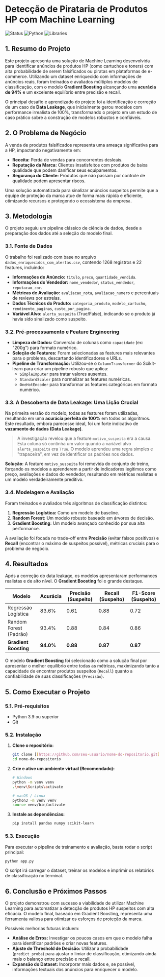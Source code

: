 # Detecção de Pirataria de Produtos HP com Machine Learning

![Status](https://img.shields.io/badge/status-concluído-green)
![Python](https://img.shields.io/badge/Python-3.9%2B-blue)
![Libraries](https://img.shields.io/badge/libraries-pandas%20%7C%20scikit--learn-orange)

## 1. Resumo do Projeto

Este projeto apresenta uma solução de Machine Learning desenvolvida para identificar anúncios de produtos HP (como cartuchos e toners) com alta probabilidade de serem falsificados ou piratas em plataformas de e-commerce. Utilizando um dataset enriquecido com informações de anúncios reais, foram treinados e avaliados múltiplos modelos de classificação, com o modelo **Gradient Boosting** alcançando uma **acurácia de 94%** e um excelente equilíbrio entre precisão e recall.

O principal desafio e aprendizado do projeto foi a identificação e correção de um caso de **Data Leakage**, que inicialmente gerou modelos com performance irrealista de 100%, transformando o projeto em um estudo de caso prático sobre a construção de modelos robustos e confiáveis.

## 2. O Problema de Negócio

A venda de produtos falsificados representa uma ameaça significativa para a HP, impactando negativamente em:
* **Receita:** Perda de vendas para concorrentes desleais.
* **Reputação da Marca:** Clientes insatisfeitos com produtos de baixa qualidade que podem danificar seus equipamentos.
* **Segurança do Cliente:** Produtos que não passam por controle de qualidade podem apresentar riscos.

Uma solução automatizada para sinalizar anúncios suspeitos permite que a equipe de proteção da marca atue de forma mais rápida e eficiente, otimizando recursos e protegendo o ecossistema da empresa.

## 3. Metodologia

O projeto seguiu um pipeline clássico de ciência de dados, desde a preparação dos dados até a seleção do modelo final.

### 3.1. Fonte de Dados

O trabalho foi realizado com base no arquivo `dados_enriquecidos_com_alertas.csv`, contendo 1268 registros e 22 features, incluindo:
* **Informações do Anúncio:** `titulo`, `preco`, `quantidade_vendida`.
* **Informações do Vendedor:** `nome_vendedor`, `status_vendedor`, `reputacao_cor`.
* **Métricas de Avaliação:** `avaliacao_nota`, `avaliacao_numero` e percentuais de reviews por estrelas.
* **Dados Técnicos do Produto:** `categoria_produto`, `modelo_cartucho`, `rendimento_paginas`, `custo_por_pagina`.
* **Variável Alvo:** `alerta_suspeita` (True/False), indicando se o produto já havia sido sinalizado como suspeito.

### 3.2. Pré-processamento e Feature Engineering

* **Limpeza de Dados:** Conversão de colunas como `capacidade` (ex: "200g") para formato numérico.
* **Seleção de Features:** Foram selecionadas as features mais relevantes para o problema, descartando identificadores e URLs.
* **Pipeline de Transformação:** Utilizou-se o `ColumnTransformer` do Scikit-learn para criar um pipeline robusto que aplica:
    * `SimpleImputer` para tratar valores ausentes.
    * `StandardScaler` para normalizar as features numéricas.
    * `OneHotEncoder` para transformar as features categóricas em formato numérico.

### 3.3. A Descoberta de Data Leakage: Uma Lição Crucial

Na primeira versão do modelo, todas as features foram utilizadas, resultando em uma **acurácia perfeita de 100%** em todos os algoritmos. Este resultado, embora parecesse ideal, foi um forte indicativo de **vazamento de dados (Data Leakage)**.

> A investigação revelou que a feature `motivo_suspeita` era a causa. Esta coluna só continha um valor quando a variável alvo `alerta_suspeita` era `True`. O modelo aprendeu uma regra simples e "trapaceira", em vez de identificar os padrões nos dados.

**Solução:** A feature `motivo_suspeita` foi removida do conjunto de treino, forçando os modelos a aprenderem a partir de indicadores legítimos como preço, avaliações e dados do vendedor, resultando em métricas realistas e um modelo verdadeiramente preditivo.

### 3.4. Modelagem e Avaliação

Foram treinados e avaliados três algoritmos de classificação distintos:
1.  **Regressão Logística:** Como um modelo de baseline.
2.  **Random Forest:** Um modelo robusto baseado em árvores de decisão.
3.  **Gradient Boosting:** Um modelo avançado conhecido por sua alta performance.

A avaliação foi focada no trade-off entre **Precisão** (evitar falsos positivos) e **Recall** (encontrar o máximo de suspeitos possível), métricas cruciais para o problema de negócio.

## 4. Resultados

Após a correção do data leakage, os modelos apresentaram performances realistas e de alto nível. O **Gradient Boosting** foi o grande destaque.

| Modelo                  | Acurácia | Precisão (Suspeito) | Recall (Suspeito) | F1-Score (Suspeito) |
| ----------------------- | -------- | ------------------- | ----------------- | ------------------- |
| Regressão Logística     | 83.6%    | 0.61                | 0.88              | 0.72                |
| Random Forest (Padrão)  | 93.4%    | 0.88                | 0.84              | 0.86                |
| **Gradient Boosting** | **94.0%**| **0.88** | **0.87** | **0.87** |

O modelo **Gradient Boosting** foi selecionado como a solução final por apresentar o melhor equilíbrio entre todas as métricas, maximizando tanto a capacidade de encontrar produtos suspeitos (`Recall`) quanto a confiabilidade de suas classificações (`Precisão`).

## 5. Como Executar o Projeto

### 5.1. Pré-requisitos
* Python 3.9 ou superior
* Git

### 5.2. Instalação

1.  **Clone o repositório:**
    ```bash
    git clone [[https://github.com/seu-usuario/nome-do-repositorio.git](https://github.com/lancelot-rodrigues/FrontEnd_Sprint3)]
    cd nome-do-repositorio
    ```

2.  **Crie e ative um ambiente virtual (Recomendado):**
    ```bash
    # Windows
    python -m venv venv
    .\venv\Scripts\activate

    # macOS / Linux
    python3 -m venv venv
    source venv/bin/activate
    ```

3.  **Instale as dependências:**
    ```bash
    pip install pandas numpy scikit-learn
    ```

### 5.3. Execução
Para executar o pipeline de treinamento e avaliação, basta rodar o script principal:
```bash
python app.py
```
O script irá carregar o dataset, treinar os modelos e imprimir os relatórios de classificação no terminal.

## 6. Conclusão e Próximos Passos

O projeto demonstrou com sucesso a viabilidade de utilizar Machine Learning para automatizar a detecção de produtos HP suspeitos com alta eficácia. O modelo final, baseado em Gradient Boosting, representa uma ferramenta valiosa para otimizar os esforços de proteção da marca.

Possíveis melhorias futuras incluem:
* **Análise de Erros:** Investigar os poucos casos em que o modelo falha para identificar padrões e criar novas features.
* **Ajuste de Threshold de Decisão:** Utilizar a probabilidade (`predict_proba`) para ajustar o limiar de classificação, otimizando ainda mais o balanço entre precisão e recall.
* **Expansão do Dataset:** Incorporar mais dados e, se possível, informações textuais dos anúncios para enriquecer o modelo.
